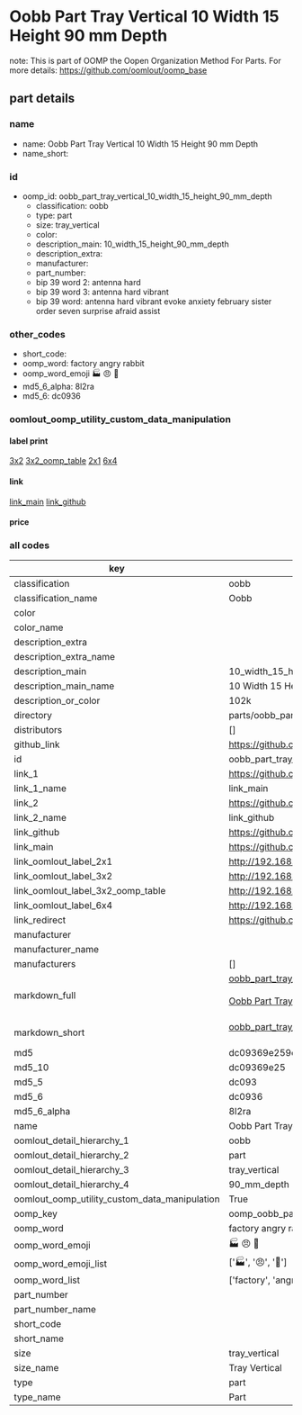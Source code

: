 # Oobb Part Tray Vertical 10 Width 15 Height 90 mm Depth  

note: This is part of OOMP the Oopen Organization Method For Parts. For more details: https://github.com/oomlout/oomp_base

##  part details
  







### name
* name: Oobb Part Tray Vertical 10 Width 15 Height 90 mm Depth
* name_short: 
### id
* oomp_id: oobb_part_tray_vertical_10_width_15_height_90_mm_depth
  * classification: oobb
  * type: part
  * size: tray_vertical
  * color: 
  * description_main: 10_width_15_height_90_mm_depth
  * description_extra: 
  * manufacturer: 
  * part_number: 
  * bip 39 word 2: antenna hard
  * bip 39 word 3: antenna hard vibrant
  * bip 39 word: antenna hard vibrant evoke anxiety february sister order seven surprise afraid assist

### other_codes
* short_code: 
* oomp_word: factory angry rabbit
* oomp_word_emoji :factory: :angry: :rabbit:
* md5_6_alpha: 8l2ra
* md5_6: dc0936






### oomlout_oomp_utility_custom_data_manipulation
#### label print
[3x2](http://192.168.1.245:1112/?label=oomp%208l2ra)
[3x2_oomp_table](http://192.168.1.108:1112/?label=oomp%208l2ra)
[2x1](http://192.168.1.242:1112/?label=oomp%208l2ra)
[6x4](http://192.168.1.55:1112/?label=oomp%208l2ra)    

#### link

[link_main](https://github.com/oomlout/oomlout_oomp_version_1_messy/tree/main/parts/oobb_part_tray_vertical_10_width_15_height_90_mm_depth) [link_github](https://github.com/oomlout/oomlout_oomp_version_1_messy/tree/main/parts/oobb_part_tray_vertical_10_width_15_height_90_mm_depth)                             

#### price







### all codes 
| key | value |  
| --- | --- |  
| classification | oobb |  
| classification_name | Oobb |  
| color |  |  
| color_name |  |  
| description_extra |  |  
| description_extra_name |  |  
| description_main | 10_width_15_height_90_mm_depth |  
| description_main_name | 10 Width 15 Height 90 mm Depth |  
| description_or_color | 102k |  
| directory | parts/oobb_part_tray_vertical_10_width_15_height_90_mm_depth |  
| distributors | [] |  
| github_link | https://github.com/oomlout/oomlout_oomp_part_src/tree/main/parts/oobb_part_tray_vertical_10_width_15_height_90_mm_depth |  
| id | oobb_part_tray_vertical_10_width_15_height_90_mm_depth |  
| link_1 | https://github.com/oomlout/oomlout_oomp_version_1_messy/tree/main/parts/oobb_part_tray_vertical_10_width_15_height_90_mm_depth |  
| link_1_name | link_main |  
| link_2 | https://github.com/oomlout/oomlout_oomp_version_1_messy/tree/main/parts/oobb_part_tray_vertical_10_width_15_height_90_mm_depth |  
| link_2_name | link_github |  
| link_github | https://github.com/oomlout/oomlout_oomp_version_1_messy/tree/main/parts/oobb_part_tray_vertical_10_width_15_height_90_mm_depth |  
| link_main | https://github.com/oomlout/oomlout_oomp_version_1_messy/tree/main/parts/oobb_part_tray_vertical_10_width_15_height_90_mm_depth |  
| link_oomlout_label_2x1 | http://192.168.1.242:1112/?label=oomp%208l2ra |  
| link_oomlout_label_3x2 | http://192.168.1.245:1112/?label=oomp%208l2ra |  
| link_oomlout_label_3x2_oomp_table | http://192.168.1.108:1112/?label=oomp%208l2ra |  
| link_oomlout_label_6x4 | http://192.168.1.55:1112/?label=oomp%208l2ra |  
| link_redirect | https://github.com/oomlout/oomlout_oomp_version_1_messy/tree/main/parts/oobb_part_tray_vertical_10_width_15_height_90_mm_depth |  
| manufacturer |  |  
| manufacturer_name |  |  
| manufacturers | [] |  
| markdown_full | [oobb_part_tray_vertical_10_width_15_height_90_mm_depth](none)<br>[](none)<br>[Oobb Part Tray Vertical 10 Width 15 Height 90 Mm Depth](none)<br><br> |  
| markdown_short | [oobb_part_tray_vertical_10_width_15_height_90_mm_depth](none)<br><br> |  
| md5 | dc09369e259c3931510504e1e6da484e |  
| md5_10 | dc09369e25 |  
| md5_5 | dc093 |  
| md5_6 | dc0936 |  
| md5_6_alpha | 8l2ra |  
| name | Oobb Part Tray Vertical 10 Width 15 Height 90 mm Depth |  
| oomlout_detail_hierarchy_1 | oobb |  
| oomlout_detail_hierarchy_2 | part |  
| oomlout_detail_hierarchy_3 | tray_vertical |  
| oomlout_detail_hierarchy_4 | 90_mm_depth |  
| oomlout_oomp_utility_custom_data_manipulation | True |  
| oomp_key | oomp_oobb_part_tray_vertical_10_width_15_height_90_mm_depth |  
| oomp_word | factory angry rabbit |  
| oomp_word_emoji | :factory: :angry: :rabbit: |  
| oomp_word_emoji_list | [':factory:', ':angry:', ':rabbit:'] |  
| oomp_word_list | ['factory', 'angry', 'rabbit'] |  
| part_number |  |  
| part_number_name |  |  
| short_code |  |  
| short_name |  |  
| size | tray_vertical |  
| size_name | Tray Vertical |  
| type | part |  
| type_name | Part |  
